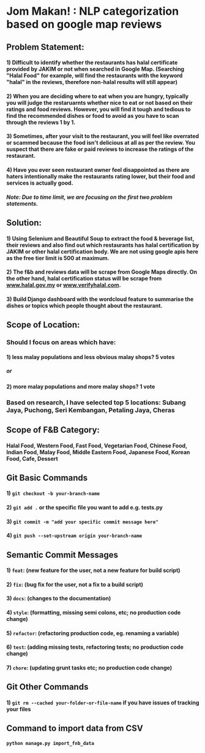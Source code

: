 # Jom Makan! : NLP categorization based on google map reviews

## Problem Statement:

#### 1) Difficult to identify whether the restaurants has halal certificate provided by JAKIM or not when searched in Google Map. (Searching "Halal Food" for example, will find the restaurants with the keyword "halal" in the reviews, therefore non-halal results will still appear)

#### 2) When you are deciding where to eat when you are hungry, typically you will judge the restaruarnts whether nice to eat or not based on their ratings and food reviews. However, you will find it tough and tedious to find the recommended dishes or food to avoid as you have to scan through the reviews 1 by 1.

#### 3) Sometimes, after your visit to the restaurant, you will feel like overrated or scammed because the food isn't delicious at all as per the review. You suspect that there are fake or paid reviews to increase the ratings of the restaurant.

#### 4) Have you ever seen restaurant owner feel disappointed as there are haters intentionally make the restaurants rating lower, but their food and services is actually good.

##### Note: Due to time limit, we are focusing on the first two problem statements.

## Solution:

#### 1) Using Selenium and Beautiful Soup to extract the food & beverage list, their reviews and also find out which restaurants has halal certification by JAKIM or other halal certification body. We are not using google apis here as the free tier limit is 500 at maximum.

#### 2) The f&b and reviews data will be scrape from Google Maps directly. On the other hand, halal certification status will be scrape from www.halal.gov.my or www.verifyhalal.com.

#### 3) Build Django dashboard with the wordcloud feature to summarise the dishes or topics which people thought about the restaurant.

## Scope of Location:

### Should I focus on areas which have:

#### 1) less malay populations and less obvious malay shops? 5 votes
##### or 
#### 2) more malay populations and more malay shops? 1 vote

### Based on research, I have selected top 5 locations: Subang Jaya, Puchong, Seri Kembangan, Petaling Jaya, Cheras

## Scope of F&B Category:

#### Halal Food, Western Food, Fast Food, Vegetarian Food, Chinese Food, Indian Food, Malay Food, Middle Eastern Food, Japanese Food, Korean Food, Cafe, Dessert

## Git Basic Commands

#### 1) ```git checkout -b your-branch-name```
#### 2) ```git add .``` or the specific file you want to add e.g. tests.py
#### 3) ```git commit -m "add your specific commit message here"```
#### 4) ```git push --set-upstream origin your-branch-name```

## Semantic Commit Messages

#### 1) ```feat```: (new feature for the user, not a new feature for build script)
#### 2) ```fix```: (bug fix for the user, not a fix to a build script)
#### 3) ```docs```: (changes to the documentation)
#### 4) ```style```: (formatting, missing semi colons, etc; no production code change)
#### 5) ```refactor```: (refactoring production code, eg. renaming a variable)
#### 6) ```test```: (adding missing tests, refactoring tests; no production code change)
#### 7) ```chore```: (updating grunt tasks etc; no production code change)

## Git Other Commands
#### 1) ```git rm --cached your-folder-or-file-name``` if you have issues of tracking your files

## Command to import data from CSV
#### ```python manage.py import_fnb_data```